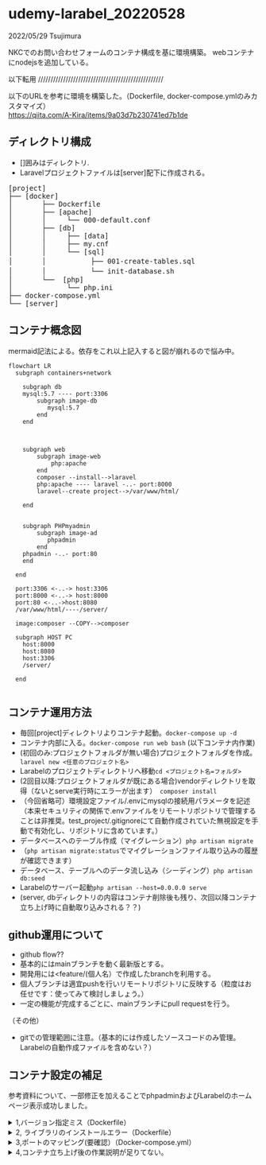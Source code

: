 # udemy-larabel_20220528

2022/05/29 Tsujimura

NKCでのお問い合わせフォームのコンテナ構成を基に環境構築。
webコンテナにnodejsを追加している。

以下転用
//////////////////////////////////////////////////


以下のURLを参考に環境を構築した。（Dockerfile, docker-compose.ymlのみカスタマイズ）</br>
https://qiita.com/A-Kira/items/9a03d7b230741ed7b1de


## ディレクトリ構成
- []囲みはディレクトリ.
- Laravelプロジェクトファイルは[server]配下に作成される。

<pre>
[project]
├── [docker]
│       ├── Dockerfile
│       ├── [apache]
│       │     └── 000-default.conf
│       ├── [db]
│       │     ├── [data]
│       │     ├── my.cnf
│       │     └── [sql]
│       │  　       ├── 001-create-tables.sql  
│       │ 　        └── init-database.sh     
│       └──  [php]                         
│             └── php.ini                 
├── docker-compose.yml                    
└── [server]                              
</pre>
## コンテナ概念図
mermaid記法による。依存をこれ以上記入すると図が崩れるので悩み中。
```mermaid
flowchart LR
  subgraph containers+network
    
    subgraph db 
    mysql:5.7 ---- port:3306
        subgraph image-db
           mysql:5.7
        end
    end
    
    
        
    subgraph web
        subgraph image-web
            php:apache
        end
        composer --install-->laravel
        php:apache ---- laravel -..- port:8000
        laravel--create project-->/var/www/html/

    end
   
    
    subgraph PHPmyadmin
        subgraph image-ad
           phpadmin        
        end
    phpadmin -..- port:80 
    end
    
  end
  
  port:3306 <-..-> host:3306
  port:8000 <-..-> host:8000
  port:80 <-..->host:8080
  /var/www/html/----/server/
  
  image:composer --COPY-->composer
  
  subgraph HOST PC
    host:8000
    host:8080
    host:3306
    /server/

  end
    

```
## コンテナ運用方法
- 毎回[project]ディレクトリよりコンテナ起動。`docker-compose up -d`
- コンテナ内部に入る。`docker-compose run web bash`
(以下コンテナ内作業)
- (初回のみ:プロジェクトフォルダが無い場合)プロジェクトフォルダを作成。`laravel new <任意のプロジェクト名>`
- Larabelのプロジェクトディレクトリへ移動`cd <プロジェクト名=フォルダ>`
- (2回目以降:プロジェクトフォルダが既にある場合)vendorディレクトリを取得（ないとserve実行時にエラーが出ます）　`composer install`
- （今回省略可）環境設定ファイル/.envにmysqlの接続用パラメータを記述（本来セキュリティの関係で.envファイルをリモートリポジトリで管理することは非推奨。test_project/.gitignoreにて自動作成されていた無視設定を手動で有効化し、リポジトリに含めています。）
- データべースへのテーブル作成（マイグレーション）`php artisan migrate`
- （`php artisan migrate:status`でマイグレーションファイル取り込みの履歴が確認できます）
- データベース、テーブルへのデータ流し込み（シーディング）`php artisan db:seed`
- Larabelのサーバー起動`php artisan --host=0.0.0.0 serve`
- (server, dbディレクトリの内容はコンテナ削除後も残り、次回以降コンテナ立ち上げ時に自動取り込みされる？？)



## github運用について
- github flow??
- 基本的にはmainブランチを動く最新版とする。
- 開発用には<feature/(個人名）で作成したbranchを利用する。
- 個人ブランチは適宜pushを行いリモートリポジトリに反映する（粒度はお任せです：使ってみて検討しましょう。）
- 一定の機能が完成するごとに、mainブランチにpull requestを行う。

（その他）
- gitでの管理範囲に注意。（基本的には作成したソースコードのみ管理。Larabelの自動作成ファイルを含めない？）


## コンテナ設定の補足
参考資料について、一部修正を加えることでphpadminおよびLarabelのホームページ表示成功しました。

<details><summary>
1,バージョン指定ミス（Dockerfile）
</summary>
  <ul>
<li> その１：正規表現(^,*)が正しくない（windowsだから？）</li>
<li> その２：Larabel/installerにはバージョン4系までしかない。（エラーメッセージより）</li>
  </ul>
誤）
  <code>
  RUN composer global require "laravel/installer=~8.*"`
  </code></br>
  正）
  <code>
  RUN composer global require "laravel/installer=4.*"
  </code></br>
　or
  <code>
  RUN composer global require laravel/installer
  </code></br>
</details>

<details><summary>
2, ライブラリのインストールエラー（Dockerfile）
</summary>
  <pre>
  && docker-php-ext-install zip pdo_mysql mysqli \
  にてエラー発生。libzipがどうのこうの。
  直上に以下を追加。https://qiita.com/Taki_Kazuya/items/454f399fb7e0e72fbd18
  && apt-get install -y libzip-dev\
  </pre>
</details>


<details><summary>
3,ポートのマッピング(要確認）（Docker-compose.yml）
</summary>
Webコンテナのポート指定。
厳密には誤では無いと考えられるが、Larabelで利用するデフォルトのコンテナ側ポートが8000なので、ひとまずの動作確認では以下の方が良いかと。
<pre>
 参考資料）
`- 80:80`
修正）
- 8000:8000
</pre>
追記）Webサーバーで80番ポートを指定した場合、既に使われている扱いとなり81番が代わりに使われる。
<pre>
  root@b836ab74001d:/var/www/html/test_project# php artisan --host=0.0.0.0:80 serve
  Starting Laravel development server: http://0.0.0.0:80
  [Tue May 17 12:41:57 2022] Failed to listen on 0.0.0.0:80 (reason: Address already in use)
  Starting Laravel development server: http://0.0.0.0:81
  [Tue May 17 12:41:58 2022] PHP 7.4.29 Development Server (http://0.0.0.0:81) started`
  </pre>
</details>


<details><summary>
4,コンテナ立ち上げ後の作業説明が足りてない。
</summary>
https://qiita.com/A-Kira/items/9a03d7b230741ed7b1de
今回の参考URLの「6. Laravelプロジェクト作成」、以下が正となる。
<pre>
% docker起動
$ docker-compose up -d

% webコンテナに入ります
$ docker-compose exec web bash

% Laravelプロジェクト作成
$ laravel new <任意のプロジェクト名>

$ cd <プロジェクト名=フォルダ>
$ php artisan serve

(余談：最後の行、より確実に動くのはこちら）
php artisan --host=0.0.0.0 serve
</pre>
</details>
